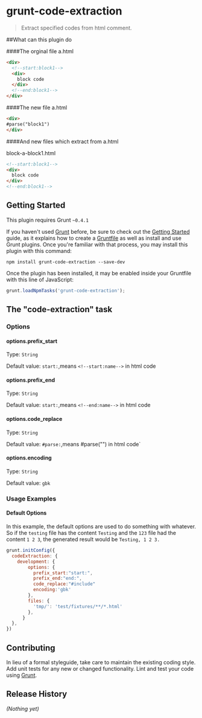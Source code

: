 # grunt-code-extraction

> Extract specified codes from html comment.

##What can this plugin do

####The orginal file a.html
```html
<div>
  <!--start:block1-->
  <div>
    block code
  </div>
  <!--end:block1-->
</div>
```

####The new file a.html
```html
<div>
#parse("block1")
</div>
```

####And new files which extract from a.html

block-a-block1.html

```html
<!--start:block1-->
<div>
  block code
</div>
<!--end:block1-->
```

## Getting Started
This plugin requires Grunt `~0.4.1`

If you haven't used [Grunt](http://gruntjs.com/) before, be sure to check out the [Getting Started](http://gruntjs.com/getting-started) guide, as it explains how to create a [Gruntfile](http://gruntjs.com/sample-gruntfile) as well as install and use Grunt plugins. Once you're familiar with that process, you may install this plugin with this command:

```shell
npm install grunt-code-extraction --save-dev
```

Once the plugin has been installed, it may be enabled inside your Gruntfile with this line of JavaScript:

```js
grunt.loadNpmTasks('grunt-code-extraction');
```

## The "code-extraction" task


### Options

#### options.prefix_start
Type: `String`

Default value: `start:`,means `<!--start:name-->` in html code


#### options.prefix_end
Type: `String`

Default value: `start:`,means `<!--end:name-->` in html code

#### options.code_replace
Type: `String`

Default value: `#parse:`,means #parse("") in html code`

#### options.encoding
Type: `String`

Default value: `gbk`


### Usage Examples

#### Default Options
In this example, the default options are used to do something with whatever. So if the `testing` file has the content `Testing` and the `123` file had the content `1 2 3`, the generated result would be `Testing, 1 2 3.`

```js
grunt.initConfig({
  codeExtraction: {
    development: {
        options: {
          prefix_start:"start:",
          prefix_end:"end:",
          code_replace:"#include"
          encoding:'gbk'
        },
        files: {
          'tmp/': 'test/fixtures/**/*.html'
        },
      }
  },
})
```


## Contributing
In lieu of a formal styleguide, take care to maintain the existing coding style. Add unit tests for any new or changed functionality. Lint and test your code using [Grunt](http://gruntjs.com/).

## Release History
_(Nothing yet)_
